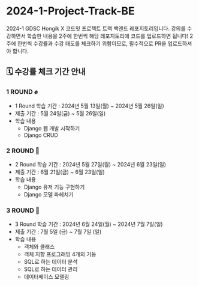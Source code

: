 # 2024-1-Project-Track-BE
2024-1 GDSC Hongik X 코드잇 프로젝트 트랙 백엔드 레포지토리입니다.
강의를 수강하면서 학습한 내용을 2주에 한번씩 해당 레포지토리에 코드를 업로드하면 됩니다!
2주에 한번씩 수강률과 수강 태도를 체크하기 위함이므로, 필수적으로 PR을 업로드하셔야 합니다. 

## 🗓️ 수강률 체크 기간 안내
### 1 ROUND ✊ 
- 1 Round 학습 기간 : 2024년 5월 13일(월) ~ 2024년 5월 26일(일)
- 제출 기간 : 5월 24일(금) ~ 5월 26일(일)
- 학습 내용
    - Django 웹 개발 시작하기
    - Django CRUD 

### 2 ROUND 👊
- 2 Round 학습 기간 : 2024년 5월 27일(월) ~ 2024년 6월 23일(일)
- 제출 기간 : 6월 21일(금) ~ 6월 23일(일)
- 학습 내용
    - Django 유저 기능 구현하기
    - Django 모델 파헤치기 

### 3 ROUND 🥊
- 3 Round 학습 기간 : 2024년 6월 24일(월) ~ 2024년 7월 7일(일)
- 제출 기간 : 7월 5일 (금) ~ 7월 7일 (일)
- 학습 내용
    - 객체와 클래스 
    - 객체 지향 프로그래밍 4개의 기둥
    - SQL로 하는 데이터 분석 
    - SQL로 하는 데이터 관리 
    - 데이터베이스 모델링 
